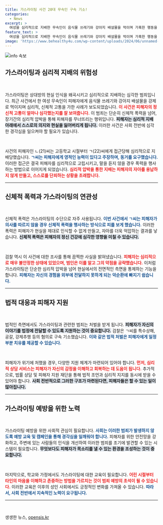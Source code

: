 ```yaml
---
title: 가스라이팅 사건 20대 무속인 구속 기소!
categories:
  - News
excerpt: >
  여성을 심리적으로 지배한 무속인이 음식물 쓰레기와 강아지 배설물을 먹이며 가혹한 행동을 반복, 피해자로부터 금품도 갈취한 shocking 사건! 법의 심판을 받게 된 ㄱ씨의 충격 실태를 공개합니다.
feature_text: >
  여성을 심리적으로 지배한 무속인이 음식물 쓰레기와 강아지 배설물을 먹이며 가혹한 행동을 반복, 피해자로부터 금품도 갈취한 shocking 사건! 법의 심판을 받게 된 ㄱ씨의 충격 실태를 공개합니다.
image: 'https://www.behealthy4u.com/wp-content/uploads/2024/06/unnamed-file.png'
---
```


<p><img src="https://www.behealthy4u.com/wp-content/uploads/2024/06/unnamed-file.png" alt="info 속보" /></p>

<h2 data-ke-size="size26">가스라이팅과 심리적 지배의 위험성</h2>

<p data-ke-size="size16">&nbsp;</p>

<p>가스라이팅은 상대방의 현실 인식을 왜곡시키고 심리적으로 지배하는 심각한 범죄입니다. 최근 사건에서 한 여성 무속인이 피해자에게 음식물 쓰레기와 강아지 배설물을 강제로 먹이지며 심리적, 신체적 고통을 가한 사례가 보도되었습니다. <b><span style="color: #ee2323;">이 사건은 피해자의 정신적 고통이 얼마나 심각했는지를 잘 보여줍니다.</span></b> 이 범죄는 단순히 신체적 폭력을 넘어, 장기간의 심리적 압박을 통해 피해자를 무너뜨리는 행위입니다. <b><span style="background-color: #21538527;">피해자는 심리적 지배 아래에서 스스로의 의지와 현실을 잃어버리게 됩니다.</span></b> 이러한 사건은 사회 전반에 심각한 경각심을 일으켜야 할 필요가 있습니다.</p>

<p data-ke-size="size16">&nbsp;</p>

<p>사건의 피해자인 ㄴ(21)씨는 고등학교 시절부터 ㄱ(22)씨에게 접근당해 심리적으로 지배당했습니다. <b><span style="color: #1a5490;">ㄱ씨는 피해자에게 영적인 능력이 있다고 주장하며, 동거를 요구했습니다.</span></b> 이러한 접근은 결국 피해자를 심리적으로 고립시키고, 말을 듣지 않을 경우 폭력을 행사하는 방법으로 이어지게 되었습니다. <b><span style="color: #ee2323;">심리적 압박을 통한 지배는 피해자의 자아를 용납하지 않게 만들고, 스스로를 단죄하는 상황을 초래합니다.</span></b></p>

<hr>

<h2 data-ke-size="size26">신체적 폭력과 가스라이팅의 연관성</h2>

<p data-ke-size="size16">&nbsp;</p>

<p>신체적 폭력은 가스라이팅의 수단으로 자주 사용됩니다. <b><span style="color: #1a5490;">이번 사건에서 ㄱ씨는 피해자가 의사를 따르지 않을 경우 신체적 폭력을 행사하는 방식으로 피를 보게 했습니다.</span></b> 이러한 폭력은 피해자가 현실을 제대로 인식할 수 없게 만들고, 자아를 더욱 억압하는 결과를 낳습니다. <b><span style="background-color: #21538527;">신체적 폭력은 피해자의 정신 건강에 심각한 영향을 미칠 수 있습니다.</span></b></p>

<p data-ke-size="size16">&nbsp;</p>

<p>검찰 역시 이 사건에 대한 조사를 통해 끔찍한 사실을 밝혀냈습니다. <b><span style="color: #ee2323;">피해자는 심리적으로 매우 불안정한 상태에 있었으며, 범인은 이를 알고 그의 약점을 공략했습니다.</span></b> 이처럼 가스라이팅은 단순한 심리적 압박을 넘어 현실에서의 전면적인 측면을 통제하는 기능을 합니다. <b><span style="color: #1a5490;">피해자는 자신의 경험을 외부에 전달하지 못하게 되는 악순환에 빠지기 쉽습니다.</span></b></p>

<hr>

<h2 data-ke-size="size26">법적 대응과 피해자 지원</h2>

<p data-ke-size="size16">&nbsp;</p>

<p>법적인 측면에서도 가스라이팅과 관련한 범죄는 처벌을 받게 됩니다. <b><span style="background-color: #21538527;">피해자가 자신의 이야기를 법정에 전달할 수 있도록 지원하는 것이 중요합니다.</span></b> 검찰은 ㄱ씨를 특수상해, 공갈, 강제추행 등의 혐의로 구속 기소했습니다. <b><span style="color: #1a5490;">이와 같은 법적 처벌은 피해자에게 일정 부분 치유를 제공할 수 있습니다.</span></b></p>

<p data-ke-size="size16">&nbsp;</p>

<p>피해자가 위기에 처했을 경우, 다양한 지원 체계가 마련되어 있어야 합니다. <b><span style="color: #ee2323;">먼저, 심리적 상담 서비스는 피해자가 자신의 감정을 이해하고 회복하는 데 도움이 됩니다.</span></b> 추가적으로, 법률 상담 및 피해자 지원 재단을 통해 법적 조언과 심리적 지지를 동시에 받을 수 있어야 합니다. <b><span style="background-color: #21538527;">사회 전반적으로 그러한 구조가 마련된다면, 피해자들은 할 수 있는 일이 많아집니다.</span></b></p>

<hr>

<h2 data-ke-size="size26">가스라이팅 예방을 위한 노력</h2>

<p data-ke-size="size16">&nbsp;</p>

<p>가스라이팅 예방을 위한 사회적 관심이 필요합니다. <b><span style="color: #1a5490;">사회는 이러한 범죄가 발생하지 않도록 예방 교육 및 캠페인을 통해 경각심을 일깨워야 합니다.</span></b> 피해자를 위한 안전망을 강화하고, 주변에 있는 사람들의 인식을 개선하여 이러한 범죄를 조기에 발견할 수 있는 시스템이 필요합니다. <b><span style="background-color: #21538527;">무엇보다도 피해자가 목소리를 낼 수 있는 환경을 조성하는 것이 중요합니다.</span></b></p>

<p data-ke-size="size16">&nbsp;</p>

<p>마지막으로, 학교와 가정에서도 가스라이팅에 대한 교육이 필요합니다. <b><span style="color: #ee2323;">어린 시절부터 타인의 마음을 이해하고 존중하는 방법을 가르치는 것이 범죄 예방의 초석이 될 수 있습니다.</span></b> 이러한 교육은 이후의 성인 사회에서도 긍정적인 변화를 가져올 수 있습니다. <b><span style="color: #1a5490;">따라서, 사회 전반에서 지속적인 노력이 요구됩니다.</span></b></p>

<hr>

<p data-ke-size="size16">&nbsp;</p>
생생한 뉴스, <a href="https://opensis.kr" rel="dofollow">opensis.kr</a>


